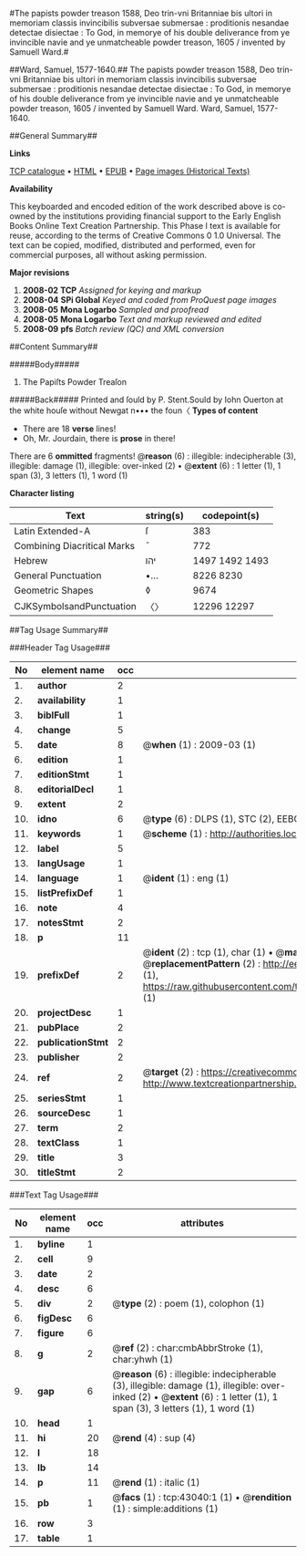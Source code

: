 #The papists powder treason 1588, Deo trin-vni Britanniae bis ultori in memoriam classis invincibilis subversae submersae : proditionis nesandae detectae disiectae : To God, in memorye of his double deliverance from ye invincible navie and ye unmatcheable powder treason, 1605 / invented by Samuell Ward.#

##Ward, Samuel, 1577-1640.##
The papists powder treason 1588, Deo trin-vni Britanniae bis ultori in memoriam classis invincibilis subversae submersae : proditionis nesandae detectae disiectae : To God, in memorye of his double deliverance from ye invincible navie and ye unmatcheable powder treason, 1605 / invented by Samuell Ward.
Ward, Samuel, 1577-1640.

##General Summary##

**Links**

[TCP catalogue](http://www.ota.ox.ac.uk/tcp/)  • 
[HTML](http://tei.it.ox.ac.uk/tcp/Texts-HTML/free/A67/A67556.html)  • 
[EPUB](http://tei.it.ox.ac.uk/tcp/Texts-EPUB/free/A67/A67556.epub) • 
[Page images (Historical Texts)](https://data.historicaltexts.jisc.ac.uk/view?pubId=eebo-09418440e&pageId=eebo-09418440e-43040-1)

**Availability**

This keyboarded and encoded edition of the
	       work described above is co-owned by the institutions
	       providing financial support to the Early English Books
	       Online Text Creation Partnership. This Phase I text is
	       available for reuse, according to the terms of Creative
	       Commons 0 1.0 Universal. The text can be copied,
	       modified, distributed and performed, even for
	       commercial purposes, all without asking permission.

**Major revisions**

1. __2008-02__ __TCP__ *Assigned for keying and markup*
1. __2008-04__ __SPi Global__ *Keyed and coded from ProQuest page images*
1. __2008-05__ __Mona Logarbo__ *Sampled and proofread*
1. __2008-05__ __Mona Logarbo__ *Text and markup reviewed and edited*
1. __2008-09__ __pfs__ *Batch review (QC) and XML conversion*

##Content Summary##

#####Body#####

1. The Papiſts Powder Treaſon

#####Back#####
Printed and ſould by P. Stent.Sould by Iohn Ouerton at the white houſe without Newgat n••• the foun〈
**Types of content**

  * There are 18 **verse** lines!
  * Oh, Mr. Jourdain, there is **prose** in there!

There are 6 **ommitted** fragments! 
 @__reason__ (6) : illegible: indecipherable (3), illegible: damage (1), illegible: over-inked (2)  •  @__extent__ (6) : 1 letter (1), 1 span (3), 3 letters (1), 1 word (1)

**Character listing**


|Text|string(s)|codepoint(s)|
|---|---|---|
|Latin Extended-A|ſ|383|
|Combining             Diacritical Marks|̄|772|
|Hebrew|יהו|1497 1492 1493|
|General Punctuation|•…|8226 8230|
|Geometric Shapes|◊|9674|
|CJKSymbolsandPunctuation|〈〉|12296 12297|

##Tag Usage Summary##

###Header Tag Usage###

|No|element name|occ|attributes|
|---|---|---|---|
|1.|__author__|2||
|2.|__availability__|1||
|3.|__biblFull__|1||
|4.|__change__|5||
|5.|__date__|8| @__when__ (1) : 2009-03 (1)|
|6.|__edition__|1||
|7.|__editionStmt__|1||
|8.|__editorialDecl__|1||
|9.|__extent__|2||
|10.|__idno__|6| @__type__ (6) : DLPS (1), STC (2), EEBO-CITATION (1), OCLC (1), VID (1)|
|11.|__keywords__|1| @__scheme__ (1) : http://authorities.loc.gov/ (1)|
|12.|__label__|5||
|13.|__langUsage__|1||
|14.|__language__|1| @__ident__ (1) : eng (1)|
|15.|__listPrefixDef__|1||
|16.|__note__|4||
|17.|__notesStmt__|2||
|18.|__p__|11||
|19.|__prefixDef__|2| @__ident__ (2) : tcp (1), char (1)  •  @__matchPattern__ (2) : ([0-9\-]+):([0-9IVX]+) (1), (.+) (1)  •  @__replacementPattern__ (2) : http://eebo.chadwyck.com/downloadtiff?vid=$1&page=$2 (1), https://raw.githubusercontent.com/textcreationpartnership/Texts/master/tcpchars.xml#$1 (1)|
|20.|__projectDesc__|1||
|21.|__pubPlace__|2||
|22.|__publicationStmt__|2||
|23.|__publisher__|2||
|24.|__ref__|2| @__target__ (2) : https://creativecommons.org/publicdomain/zero/1.0/ (1), http://www.textcreationpartnership.org/docs/. (1)|
|25.|__seriesStmt__|1||
|26.|__sourceDesc__|1||
|27.|__term__|2||
|28.|__textClass__|1||
|29.|__title__|3||
|30.|__titleStmt__|2||


###Text Tag Usage###

|No|element name|occ|attributes|
|---|---|---|---|
|1.|__byline__|1||
|2.|__cell__|9||
|3.|__date__|2||
|4.|__desc__|6||
|5.|__div__|2| @__type__ (2) : poem (1), colophon (1)|
|6.|__figDesc__|6||
|7.|__figure__|6||
|8.|__g__|2| @__ref__ (2) : char:cmbAbbrStroke (1), char:yhwh (1)|
|9.|__gap__|6| @__reason__ (6) : illegible: indecipherable (3), illegible: damage (1), illegible: over-inked (2)  •  @__extent__ (6) : 1 letter (1), 1 span (3), 3 letters (1), 1 word (1)|
|10.|__head__|1||
|11.|__hi__|20| @__rend__ (4) : sup (4)|
|12.|__l__|18||
|13.|__lb__|14||
|14.|__p__|11| @__rend__ (1) : italic (1)|
|15.|__pb__|1| @__facs__ (1) : tcp:43040:1 (1)  •  @__rendition__ (1) : simple:additions (1)|
|16.|__row__|3||
|17.|__table__|1||
